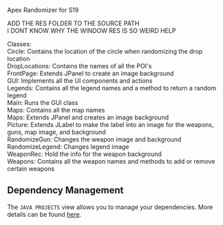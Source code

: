 Apex Randomizer for S19 <br>

ADD THE RES FOLDER TO THE SOURCE PATH <br>
I DONT KNOW WHY THE WINDOW RES IS SO WEIRD HELP <br>

Classes:<br>
Circle: Contains the location of the circle when randomizing the drop location <br>
DropLocations: Contains the names of all the POI's <br>
FrontPage: Extends JPanel to create an image background <br>
GUI: Implements all the UI components and actions<br>
Legends: Contains all the legend names and a method to return a random legend<br>
Main: Runs the GUI class<br>
Maps: Contains all the map names<br>
Maps: Extends JPanel and creates an image background<br>
Picture: Extends JLabel to make the label into an image for the weapons, guns, map image, and background<br>
RandomizeGun: Changes the weapon image and background <br>
RandomizeLegend: Changes legend image<br>
WeaponRec: Hold the info for the weapon background<br>
Weapons: Contains all the weapon names and methods to add or remove certain weapons<br>

## Dependency Management

The `JAVA PROJECTS` view allows you to manage your dependencies. More details can be found [here](https://github.com/microsoft/vscode-java-dependency#manage-dependencies).
